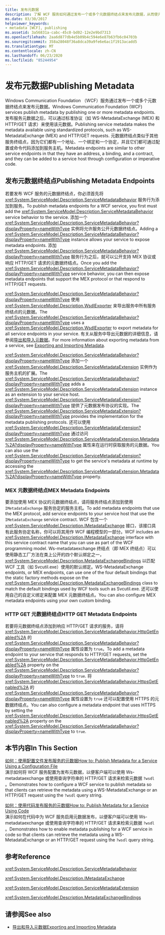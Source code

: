 ```yaml
---
title: 发布元数据
description: 了解 WCF 服务如何通过发布一个或多个元数据终结点来发布元数据，从而使元数据可通过标准协议使用。
ms.date: 03/30/2017
helpviewer_keywords:
- metadata [WCF], publishing
ms.assetid: 3a56831a-cabc-45c0-bd02-12e2e9bd7313
ms.openlocfilehash: 2aa6d877db4e5b09b4c594e6e87b63fb6c04703b
ms.sourcegitcommit: 358a28048f36a8dca39a9fe6e6ac1f1913acadd5
ms.translationtype: MT
ms.contentlocale: zh-CN
ms.lasthandoff: 06/23/2020
ms.locfileid: "85244954"
---
```

# <a name="publishing-metadata"></a><span data-ttu-id="ba96c-103">发布元数据</span><span class="sxs-lookup"><span data-stu-id="ba96c-103">Publishing Metadata</span></span>
<span data-ttu-id="ba96c-104">Windows Communication Foundation （WCF）服务通过发布一个或多个元数据终结点来发布元数据。</span><span class="sxs-lookup"><span data-stu-id="ba96c-104">Windows Communication Foundation (WCF) services publish metadata by publishing one or more metadata endpoints.</span></span> <span data-ttu-id="ba96c-105">发布服务元数据之后，可以通过标准协议（如 WS-MetadataExchange (MEX) 和 HTTP/GET 请求）来使用该元数据。</span><span class="sxs-lookup"><span data-stu-id="ba96c-105">Publishing service metadata makes the metadata available using standardized protocols, such as WS-MetadataExchange (MEX) and HTTP/GET requests.</span></span> <span data-ttu-id="ba96c-106">元数据终结点类似于其他服务终结点，因为它们都有一个地址、一个绑定和一个协定，并且它们都可通过配置或命令代码添加到服务主机。</span><span class="sxs-lookup"><span data-stu-id="ba96c-106">Metadata endpoints are similar to other service endpoints in that they have an address, a binding, and a contract, and they can be added to a service host through configuration or imperative code.</span></span>  
  
## <a name="publishing-metadata-endpoints"></a><span data-ttu-id="ba96c-107">发布元数据终结点</span><span class="sxs-lookup"><span data-stu-id="ba96c-107">Publishing Metadata Endpoints</span></span>  
 <span data-ttu-id="ba96c-108">若要发布 WCF 服务的元数据终结点，你必须首先将 <xref:System.ServiceModel.Description.ServiceMetadataBehavior> 服务行为添加到服务。</span><span class="sxs-lookup"><span data-stu-id="ba96c-108">To publish metadata endpoints for a WCF service, you first must add the <xref:System.ServiceModel.Description.ServiceMetadataBehavior> service behavior to the service.</span></span> <span data-ttu-id="ba96c-109">添加一个 <xref:System.ServiceModel.Description.ServiceMetadataBehavior?displayProperty=nameWithType> 实例将允许服务公开元数据终结点。</span><span class="sxs-lookup"><span data-stu-id="ba96c-109">Adding a <xref:System.ServiceModel.Description.ServiceMetadataBehavior?displayProperty=nameWithType> instance allows your service to expose metadata endpoints.</span></span> <span data-ttu-id="ba96c-110">添加 <xref:System.ServiceModel.Description.ServiceMetadataBehavior?displayProperty=nameWithType> 服务行为之后，就可以公开支持 MEX 协议或响应 HTTP/GET 请求的元数据终结点。</span><span class="sxs-lookup"><span data-stu-id="ba96c-110">Once you add the <xref:System.ServiceModel.Description.ServiceMetadataBehavior?displayProperty=nameWithType> service behavior, you can then expose metadata endpoints that support the MEX protocol or that respond to HTTP/GET requests.</span></span>  
  
 <span data-ttu-id="ba96c-111"><xref:System.ServiceModel.Description.ServiceMetadataBehavior?displayProperty=nameWithType> 使用 <xref:System.ServiceModel.Description.WsdlExporter> 来导出服务中所有服务终结点的元数据。</span><span class="sxs-lookup"><span data-stu-id="ba96c-111">The <xref:System.ServiceModel.Description.ServiceMetadataBehavior?displayProperty=nameWithType> uses a <xref:System.ServiceModel.Description.WsdlExporter> to export metadata for all service endpoints in your service.</span></span> <span data-ttu-id="ba96c-112">有关从服务中导出元数据的详细信息，请参阅[导出和导入元数据](exporting-and-importing-metadata.md)。</span><span class="sxs-lookup"><span data-stu-id="ba96c-112">For more information about exporting metadata from a service, see [Exporting and Importing Metadata](exporting-and-importing-metadata.md).</span></span>  
  
 <span data-ttu-id="ba96c-113"><xref:System.ServiceModel.Description.ServiceMetadataBehavior?displayProperty=nameWithType> 添加一个 <xref:System.ServiceModel.Description.ServiceMetadataExtension> 实例作为服务主机的扩展。</span><span class="sxs-lookup"><span data-stu-id="ba96c-113">The <xref:System.ServiceModel.Description.ServiceMetadataBehavior?displayProperty=nameWithType> adds a <xref:System.ServiceModel.Description.ServiceMetadataExtension> instance as an extension to your service host.</span></span> <span data-ttu-id="ba96c-114"><xref:System.ServiceModel.Description.ServiceMetadataExtension?displayProperty=nameWithType> 提供了元数据发布协议的实现。</span><span class="sxs-lookup"><span data-stu-id="ba96c-114">The <xref:System.ServiceModel.Description.ServiceMetadataExtension?displayProperty=nameWithType> provides the implementation for the metadata publishing protocols.</span></span> <span data-ttu-id="ba96c-115">还可以使用 <xref:System.ServiceModel.Description.ServiceMetadataExtension?displayProperty=nameWithType> 通过访问 <xref:System.ServiceModel.Description.ServiceMetadataExtension.Metadata%2A?displayProperty=nameWithType> 属性来在运行时获取服务的元数据。</span><span class="sxs-lookup"><span data-stu-id="ba96c-115">You can also use the <xref:System.ServiceModel.Description.ServiceMetadataExtension?displayProperty=nameWithType> to get the service's metadata at runtime by accessing the <xref:System.ServiceModel.Description.ServiceMetadataExtension.Metadata%2A?displayProperty=nameWithType> property.</span></span>  
  
### <a name="mex-metadata-endpoints"></a><span data-ttu-id="ba96c-116">MEX 元数据终结点</span><span class="sxs-lookup"><span data-stu-id="ba96c-116">MEX Metadata Endpoints</span></span>  
 <span data-ttu-id="ba96c-117">要添加使用 MEX 协议的元数据终结点，请将服务终结点添加到使用 `IMetadataExchange` 服务协定的服务主机。</span><span class="sxs-lookup"><span data-stu-id="ba96c-117">To add metadata endpoints that use the MEX protocol, add service endpoints to your service host that use the `IMetadataExchange` service contract.</span></span> <span data-ttu-id="ba96c-118">WCF 包含一个 <xref:System.ServiceModel.Description.IMetadataExchange> 接口，该接口具有此服务协定名称，你可以将其用作 WCF 编程模型的一部分。</span><span class="sxs-lookup"><span data-stu-id="ba96c-118">WCF includes an <xref:System.ServiceModel.Description.IMetadataExchange> interface with this service contract name that you can use as part of the WCF programming model.</span></span> <span data-ttu-id="ba96c-119">Ws-metadataexchange 终结点（即 MEX 终结点）可以使用静态工厂方法在类上公开的四个默认绑定之一， <xref:System.ServiceModel.Description.MetadataExchangeBindings> 以匹配 WCF 工具（如 Svcutil.exe）使用的默认绑定。</span><span class="sxs-lookup"><span data-stu-id="ba96c-119">WS-MetadataExchange endpoints, or MEX endpoints, can use one of the four default bindings that the static factory methods expose on the <xref:System.ServiceModel.Description.MetadataExchangeBindings> class to match the default bindings used by WCF tools such as Svcutil.exe.</span></span> <span data-ttu-id="ba96c-120">还可以使用自己的自定义绑定来配置 MEX 元数据终结点。</span><span class="sxs-lookup"><span data-stu-id="ba96c-120">You can also configure MEX metadata endpoints using your own custom binding.</span></span>  
  
### <a name="http-get-metadata-endpoints"></a><span data-ttu-id="ba96c-121">HTTP GET 元数据终结点</span><span class="sxs-lookup"><span data-stu-id="ba96c-121">HTTP GET Metadata Endpoints</span></span>  
 <span data-ttu-id="ba96c-122">若要将元数据终结点添加到响应 HTTP/GET 请求的服务，请将 <xref:System.ServiceModel.Description.ServiceMetadataBehavior.HttpGetEnabled%2A> 的 <xref:System.ServiceModel.Description.ServiceMetadataBehavior?displayProperty=nameWithType> 属性设置为 `true`。</span><span class="sxs-lookup"><span data-stu-id="ba96c-122">To add a metadata endpoint to your service that responds to HTTP/GET requests, set the <xref:System.ServiceModel.Description.ServiceMetadataBehavior.HttpGetEnabled%2A> property on the <xref:System.ServiceModel.Description.ServiceMetadataBehavior?displayProperty=nameWithType> to `true`.</span></span> <span data-ttu-id="ba96c-123">将 <xref:System.ServiceModel.Description.ServiceMetadataBehavior.HttpsGetEnabled%2A> 的 <xref:System.ServiceModel.Description.ServiceMetadataBehavior?displayProperty=nameWithType> 属性设置为 `true` 还可以配置使用 HTTPS 的元数据终结点。</span><span class="sxs-lookup"><span data-stu-id="ba96c-123">You can also configure a metadata endpoint that uses HTTPS by setting the <xref:System.ServiceModel.Description.ServiceMetadataBehavior.HttpsGetEnabled%2A> property on the <xref:System.ServiceModel.Description.ServiceMetadataBehavior?displayProperty=nameWithType> to `true`.</span></span>  
  
## <a name="in-this-section"></a><span data-ttu-id="ba96c-124">本节内容</span><span class="sxs-lookup"><span data-stu-id="ba96c-124">In This Section</span></span>  
 [<span data-ttu-id="ba96c-125">如何：使用配置文件发布服务的元数据</span><span class="sxs-lookup"><span data-stu-id="ba96c-125">How to: Publish Metadata for a Service Using a Configuration File</span></span>](how-to-publish-metadata-for-a-service-using-a-configuration-file.md)  
 <span data-ttu-id="ba96c-126">演示如何将 WCF 服务配置为发布元数据，以便客户端可以使用 Ws-metadataexchange 或使用查询字符串的 HTTP/GET 请求来检索元数据 `?wsdl` 。</span><span class="sxs-lookup"><span data-stu-id="ba96c-126">Demonstrates how to configure a WCF service to publish metadata so that clients can retrieve the metadata using a WS-MetadataExchange or an HTTP/GET request using the `?wsdl` query string.</span></span>  
  
 [<span data-ttu-id="ba96c-127">如何：使用代码发布服务的元数据</span><span class="sxs-lookup"><span data-stu-id="ba96c-127">How to: Publish Metadata for a Service Using Code</span></span>](how-to-publish-metadata-for-a-service-using-code.md)  
 <span data-ttu-id="ba96c-128">演示如何在代码中为 WCF 服务启用元数据发布，以便客户端可以使用 Ws-metadataexchange 或使用查询字符串的 HTTP/GET 请求来检索元数据 `?wsdl` 。</span><span class="sxs-lookup"><span data-stu-id="ba96c-128">Demonstrates how to enable metadata publishing for a WCF service in code so that clients can retrieve the metadata using a WS-MetadataExchange or an HTTP/GET request using the `?wsdl` query string.</span></span>  
  
## <a name="reference"></a><span data-ttu-id="ba96c-129">参考</span><span class="sxs-lookup"><span data-stu-id="ba96c-129">Reference</span></span>  
 <xref:System.ServiceModel.Description.ServiceMetadataBehavior>  
  
 <xref:System.ServiceModel.Description.IMetadataExchange>  
  
 <xref:System.ServiceModel.Description.ServiceMetadataExtension>  
  
 <xref:System.ServiceModel.Description.MetadataExchangeBindings>  
  
## <a name="see-also"></a><span data-ttu-id="ba96c-130">请参阅</span><span class="sxs-lookup"><span data-stu-id="ba96c-130">See also</span></span>

- [<span data-ttu-id="ba96c-131">导出和导入元数据</span><span class="sxs-lookup"><span data-stu-id="ba96c-131">Exporting and Importing Metadata</span></span>](exporting-and-importing-metadata.md)
